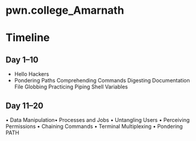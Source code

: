# pwn.college_Amarnath
# Timeline

## Day 1–10
* Hello Hackers
* Pondering Paths
Comprehending Commands
Digesting Documentation
File Globbing
Practicing Piping
Shell Variables

## Day 11–20
• Data Manipulation• Processes and Jobs
• Untangling Users
• Perceiving Permissions
• Chaining Commands
• Terminal Multiplexing
• Pondering PATH
